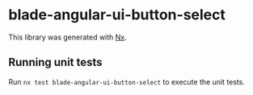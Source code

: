 # blade-angular-ui-button-select

This library was generated with [Nx](https://nx.dev).

## Running unit tests

Run `nx test blade-angular-ui-button-select` to execute the unit tests.
